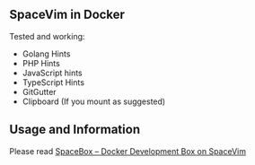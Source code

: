 ## SpaceVim in Docker

Tested and working:

- Golang Hints
- PHP Hints
- JavaScript hints
- TypeScript Hints
- GitGutter
- Clipboard (If you mount as suggested)


## Usage and Information

Please read [SpaceBox – Docker Development Box on SpaceVim](https://webapplicationconsultant.com/docker/spacebox-docker-development-box-on-spacevim/)
